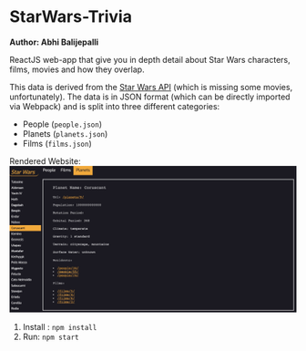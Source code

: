 # StarWars-Trivia
**Author: Abhi Balijepalli**

ReactJS web-app that give you in depth detail about Star Wars characters, films, movies and how they overlap.

This data is derived from the [Star Wars API](https://swapi.dev/) (which is missing some movies, unfortunately). The data is in JSON format (which can be directly imported via Webpack) and is split into three different categories:
  * People (`people.json`)
  * Planets (`planets.json`)
  * Films (`films.json`)

Rendered Website:
![screenshot](star-wars.jpg)

1) Install : ```npm install```
2) Run: ```npm start``` 
